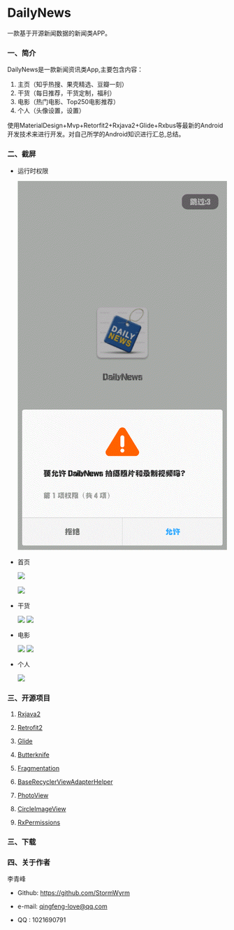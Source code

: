 # DailyNews
一款基于开源新闻数据的新闻类APP。  

### 一、简介
DailyNews是一款新闻资讯类App,主要包含内容：
  
1. 主页（知乎热搜、果壳精选、豆瓣一刻）
2. 干货（每日推荐，干货定制，福利）
3. 电影（热门电影、Top250电影推荐）
4. 个人（头像设置，设置）

使用MaterialDesign+Mvp+Retorfit2+Rxjava2+Glide+Rxbus等最新的Android开发技术来进行开发。对自己所学的Android知识进行汇总,总结。

### 二、截屏
 * 运行时权限

	![](screenshot/splash1.gif) 
 
 * 首页
 
    ![](screenshot/home1.gif) 
    
    ![](screenshot/home2.gif)      
             
 * 干货
 
    ![](screenshot/gankio1.gif) ![](screenshot/gankio2.gif) 
   
 * 电影
 
    ![](screenshot/movie2.gif) ![](screenshot/movie2.gif) 
    
 * 个人
 
    ![](screenshot/personal1.gif) 
 
  

### 三、开源项目
1. [Rxjava2](https://github.com/ReactiveX/RxJava)

2. [Retrofit2](https://github.com/square/retrofit)

3. [Glide](https://github.com/bumptech/glide)

4. [Butterknife](https://github.com/JakeWharton/butterknife)

5. [Fragmentation](https://github.com/YoKeyword/Fragmentation)

6. [BaseRecyclerViewAdapterHelper](https://github.com/CymChad/BaseRecyclerViewAdapterHelper)

7. [PhotoView](https://github.com/chrisbanes/PhotoView)

8. [CircleImageView](https://github.com/hdodenhof/CircleImageView)

9. [RxPermissions](https://github.com/tbruyelle/RxPermissions)

### 三、下载

### 四、关于作者
  
  李青峰
  
  * Github: https://github.com/StormWyrm
  
  * e-mail: qingfeng-love@qq.com
  
  * QQ : 1021690791



